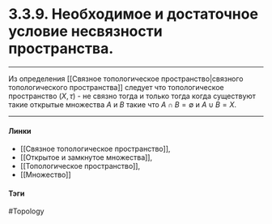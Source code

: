 # 3.3.9. Необходимое и достаточное условие несвязности пространства.
***
Из определения [[Связное топологическое пространство|связного топологического пространства]] следует что топологическое пространство $(X,\tau)$ - не связно тогда и только тогда когда существуют такие открытые множества $A$ и $B$ такие что $A\cap B=\emptyset$ и $A\cup B=X$.
***
#### Линки 
- [[Связное топологическое пространство]],
- [[Открытое и замкнутое множества]],
- [[Топологическое пространство]],
- [[Множество]]
#### Тэги 
 #Topology